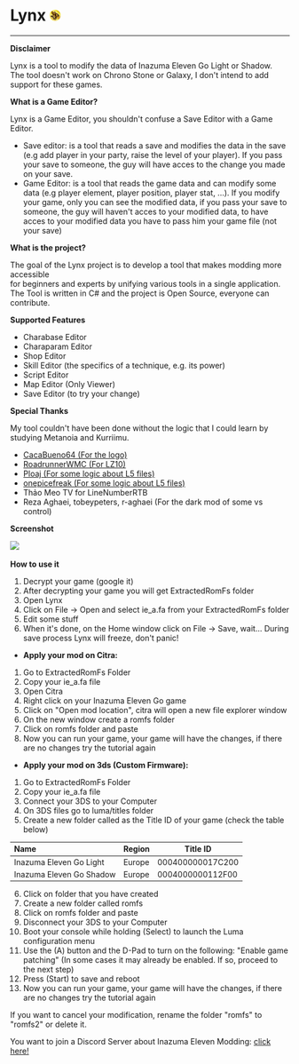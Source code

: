 # Lynx <img src="https://github.com/Tiniifan/Lynx/blob/main/Lynx/Icon.png" alt="Logo" width="4%">
___________________________________________________________________________
**Disclaimer**

Lynx is a tool to modify the data of Inazuma Eleven Go Light or Shadow.  
The tool doesn't work on Chrono Stone or Galaxy, I don't intend to add support for these games.  

**What is a Game Editor?**

Lynx is a Game Editor, you shouldn't confuse a Save Editor with a Game Editor.  
- Save editor: is a tool that reads a save and modifies the data in the save (e.g add player in your party, raise the level of your player). If you pass your save to someone, the guy will have acces to the change you made on your save.
- Game Editor: is a tool that reads the game data and can modify some data (e.g player element, player position, player stat, ...). If you modify your game, only you can see the modified data, if you pass your save to someone, the guy will haven't acces to your modified data, to have acces to your modified data you have to pass him your game file (not your save)

**What is the project?**

The goal of the Lynx project is to develop a tool that makes modding more accessible  
for beginners and experts by unifying various tools in a single application.  
The Tool is written in C# and the project is Open Source, everyone can contribute.

**Supported Features**
- Charabase Editor
- Charaparam Editor
- Shop Editor
- Skill Editor (the specifics of a technique, e.g. its power)
- Script Editor 
- Map Editor (Only Viewer)
- Save Editor (to try your change)

**Special Thanks**  

My tool couldn't have been done without the logic that I could learn by studying Metanoia and Kurriimu.
- [CacaBueno64 (For the logo)](https://github.com/CacaBueno64)
- [RoadrunnerWMC (For LZ10)](https://github.com/RoadrunnerWMC/ndspy)
- [Ploaj (For some logic about L5 files)](https://github.com/Ploaj/Metanoia/tree/master/Metanoia)
- [onepicefreak (For some logic about L5 files)](https://github.com/FanTranslatorsInternational/Kuriimu2)
- Thảo Meo TV for LineNumberRTB
- Reza Aghaei, tobeypeters, r-aghaei  (For the dark mod of some vs control)

**Screenshot**

![](https://cdn.discordapp.com/attachments/1218364253933666404/1273041810067030086/image.png?ex=66bd2c13&is=66bbda93&hm=a7787079b23de926f5bf4f7bf6d05055a554945a0b3cee2c6df00f93868fd396&)

**How to use it**

1. Decrypt your game (google it)
2. After decrypting your game you will get ExtractedRomFs folder
3. Open Lynx 
4. Click on File -> Open and select ie_a.fa from your ExtractedRomFs folder
5. Edit some stuff
6. When it's done, on the Home window click on File -> Save, wait... During save process Lynx  will freeze, don't panic!  
- **Apply your mod on Citra:**
1. Go to ExtractedRomFs Folder
2. Copy your ie_a.fa file
3. Open Citra
4. Right click on your Inazuma Eleven Go game
5. Click on "Open mod location", citra will open a new file explorer window
6. On the new window create a romfs folder
7. Click on romfs folder and paste
8. Now you can run your game, your game will have the changes, if there are no changes try the tutorial again
- **Apply your mod on 3ds (Custom Firmware):**
1. Go to ExtractedRomFs Folder
2. Copy your ie_a.fa file
3. Connect your 3DS to your Computer
4. On 3DS files go to luma/titles folder
5. Create a new folder called as the Title ID of your game (check the table  below)

|Name|Region|Title ID|
|:----------|-------------|------|
| Inazuma Eleven Go Light |Europe|000400000017C200|
| Inazuma Eleven Go Shadow |Europe|0004000000112F00|

6. Click on folder that you have created
7. Create a new folder called romfs
8. Click on romfs folder and paste
9. Disconnect your 3DS to your Computer
10. Boot your console while holding (Select) to launch the Luma configuration menu
11. Use the (A) button and the D-Pad to turn on the following: "Enable game patching" (In some cases it may already be enabled. If so, proceed to the next step)
12. Press (Start) to save and reboot
13. Now you can run your game, your game will have the changes, if there are no changes try the tutorial again

If you want to cancel your modification, rename the folder "romfs" to "romfs2" or delete it.

You want to join a Discord Server about Inazuma Eleven Modding: [click here!](https://discord.gg/wmuhEaNaSZ)
